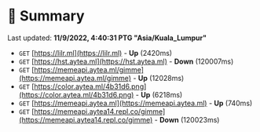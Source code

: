 # 📖 Summary
Last updated: **11/9/2022, 4:40:31 PTG "Asia/Kuala_Lumpur"**

- `GET` [https://lilr.ml](https://lilr.ml) - **Up** (2420ms)
- `GET` [https://hst.aytea.ml](https://hst.aytea.ml) - **Down** (120007ms)
- `GET` [https://memeapi.aytea.ml/gimme](https://memeapi.aytea.ml/gimme) - **Up** (12028ms)
- `GET` [https://color.aytea.ml/4b31d6.png](https://color.aytea.ml/4b31d6.png) - **Up** (6218ms)
- `GET` [https://memeapi.aytea.ml](https://memeapi.aytea.ml) - **Up** (740ms)
- `GET` [https://memeapi.aytea14.repl.co/gimme](https://memeapi.aytea14.repl.co/gimme) - **Down** (120023ms)
